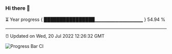 ### Hi there 👋

⏳ Year progress { ████████████████▁▁▁▁▁▁▁▁▁▁▁▁▁▁ } 54.94 %

---

⏰ Updated on Wed, 20 Jul 2022 12:26:32 GMT

![Progress Bar CI](https://github.com/liununu/liununu/workflows/Progress%20Bar%20CI/badge.svg)
